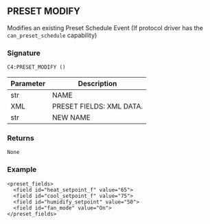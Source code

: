 ## PRESET MODIFY

Modifies an existing Preset Schedule Event (If protocol driver has the `can_preset_schedule` capability)


### Signature

`C4:PRESET_MODIFY ()`


| Parameter | Description |
| --- | --- |
| str | NAME |
| XML | PRESET FIELDS:  XML DATA. |
| str | NEW NAME |

### Returns

`None`


### Example

```
<preset_fields>
  <field id="heat_setpoint_f" value="65">
  <field id="cool_setpoint_f" value="75">
  <field id="humidify_setpoint" value="50">
  <field id="fan_mode" value="On">
</preset_fields>
```




